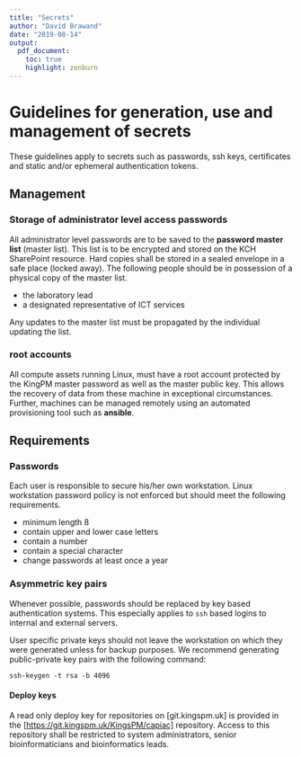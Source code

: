 ```yaml
---
title: "Secrets"
author: "David Brawand"
date: "2019-08-14"
output:
  pdf_document:
    toc: true
    highlight: zenburn
---
```


# Guidelines for generation, use and management of secrets
These guidelines apply to secrets such as passwords, ssh keys, certificates and static and/or ephemeral authentication tokens.

## Management

### Storage of administrator level access passwords
All administrator level passwords are to be saved to the **password master list** (master list). This list is to be encrypted and stored on the KCH SharePoint resource. Hard copies shall be stored in a sealed envelope in a safe place (locked away). The following people should be in possession of a physical copy of the master list.

- the laboratory lead
- a designated representative of ICT services

Any updates to the master list must be propagated by the individual updating the list.

### root accounts
All compute assets running Linux, must have a root account protected by the KingPM master password as well as the master public key. This allows the recovery of data from these machine in exceptional circumstances. Further, machines can be managed remotely using an automated provisioning tool such as **ansible**.

## Requirements

### Passwords
Each user is responsible to secure his/her own workstation. Linux workstation password policy is not enforced but should meet the following requirements.

- minimum length 8
- contain upper and lower case letters
- contain a number
- contain a special character
- change passwords at least once a year

### Asymmetric key pairs
Whenever possible, passwords should be replaced by key based authentication systems. This especially applies to `ssh` based logins to internal and external servers.

User specific private keys should not leave the workstation on which they were generated unless for backup purposes. We recommend generating public-private key pairs with the following command:
```
ssh-keygen -t rsa -b 4096
```

#### Deploy keys
A read only deploy key for repositories on [git.kingspm.uk] is provided in the [https://git.kingspm.uk/KingsPM/capiac] repository. Access to this repository shall be restricted to system administrators, senior bioinformaticians and bioinformatics leads.

